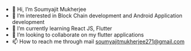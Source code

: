 - 👋 Hi, I’m Soumyajit Mukherjee 
- 👀 I’m interested in Block Chain development and Android Application development 
- 🌱 I’m currently learning React JS, Flutter 
- 💞️ I’m looking to collaborate on my flutter applications
- 📫 How to reach me through mail soumyajitmukherjee271@gmail.com

<!---
Sm69mu/Sm69mu is a ✨ special ✨ repository because its `README.md` (this file) appears on your GitHub profile.
You can click the Preview link to take a look at your changes.
--->

